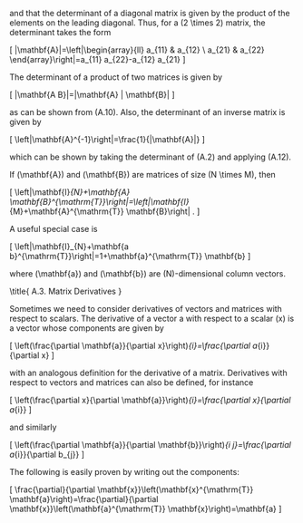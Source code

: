 and that the determinant of a diagonal matrix is given by the product of the elements on the leading diagonal. Thus, for a \(2 \times 2\) matrix, the determinant takes the form

\[
|\mathbf{A}|=\left|\begin{array}{ll}
a_{11} & a_{12} \\
a_{21} & a_{22}
\end{array}\right|=a_{11} a_{22}-a_{12} a_{21}
\]

The determinant of a product of two matrices is given by

\[
|\mathbf{A B}|=|\mathbf{A} \| \mathbf{B}|
\]

as can be shown from (A.10). Also, the determinant of an inverse matrix is given by

\[
\left|\mathbf{A}^{-1}\right|=\frac{1}{|\mathbf{A}|}
\]

which can be shown by taking the determinant of (A.2) and applying (A.12).

If \(\mathbf{A}\) and \(\mathbf{B}\) are matrices of size \(N \times M\), then

\[
\left|\mathbf{I}_{N}+\mathbf{A} \mathbf{B}^{\mathrm{T}}\right|=\left|\mathbf{I}_{M}+\mathbf{A}^{\mathrm{T}} \mathbf{B}\right| .
\]

A useful special case is

\[
\left|\mathbf{I}_{N}+\mathbf{a b}^{\mathrm{T}}\right|=1+\mathbf{a}^{\mathrm{T}} \mathbf{b}
\]

where \(\mathbf{a}\) and \(\mathbf{b}\) are \(N\)-dimensional column vectors.

\title{
A.3. Matrix Derivatives
}

Sometimes we need to consider derivatives of vectors and matrices with respect to scalars. The derivative of a vector a with respect to a scalar \(x\) is a vector whose components are given by

\[
\left(\frac{\partial \mathbf{a}}{\partial x}\right)_{i}=\frac{\partial a_{i}}{\partial x}
\]

with an analogous definition for the derivative of a matrix. Derivatives with respect to vectors and matrices can also be defined, for instance

\[
\left(\frac{\partial x}{\partial \mathbf{a}}\right)_{i}=\frac{\partial x}{\partial a_{i}}
\]

and similarly

\[
\left(\frac{\partial \mathbf{a}}{\partial \mathbf{b}}\right)_{i j}=\frac{\partial a_{i}}{\partial b_{j}}
\]

The following is easily proven by writing out the components:

\[
\frac{\partial}{\partial \mathbf{x}}\left(\mathbf{x}^{\mathrm{T}} \mathbf{a}\right)=\frac{\partial}{\partial \mathbf{x}}\left(\mathbf{a}^{\mathrm{T}} \mathbf{x}\right)=\mathbf{a}
\]